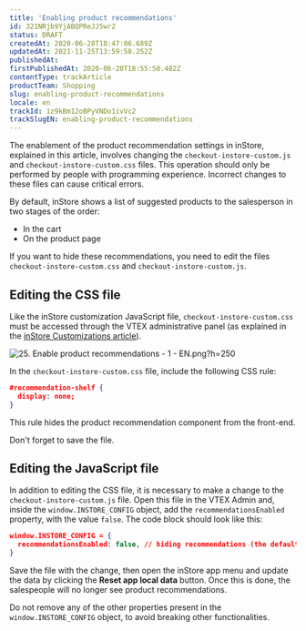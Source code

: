 ```yaml
---
title: 'Enabling product recommendations'
id: 321NRjb9YjABQPReJJ5wr2
status: DRAFT
createdAt: 2020-06-28T18:47:06.689Z
updatedAt: 2021-11-25T13:59:58.252Z
publishedAt: 
firstPublishedAt: 2020-06-28T18:55:50.482Z
contentType: trackArticle
productTeam: Shopping
slug: enabling-product-recommendations
locale: en
trackId: 1z9kBm12oBPyVNDo1ivVc2
trackSlugEN: enabling-product-recommendations
---
```


<div class="alert alert-danger">
The enablement of the product recommendation settings in inStore, explained in this article, involves changing the <code>checkout-instore-custom.js</code> and <code>checkout-instore-custom.css</code> files. This operation should only be performed by people with programming experience. Incorrect changes to these files can cause critical errors.
</div>

By default, inStore shows a list of suggested products to the salesperson in two stages of the order:
- In the cart
- On the product page

If you want to hide these recommendations, you need to edit the files `checkout-instore-custom.css` and `checkout-instore-custom.js`.

## Editing the CSS file

Like the inStore customization JavaScript file, `checkout-instore-custom.css` must be accessed through the VTEX administrative panel (as explained in the [inStore Customizations article](https://help.tex.com/tracks/instore-customizations--1z9kBm12oBPyVNDo1ivVc2/4mwdBrFsmE2EPE0FzgX28b)).

![25. Enable product recommendations - 1 - EN.png?h=250](//images.ctfassets.net/alneenqid6w5/tPaSFJCJ0k3mk1GJh14r0/339b836008564c70f192820041a9df62/25._Enable_product_recommendations_-_1_-_EN.png_h_250)

In the `checkout-instore-custom.css` file, include the following CSS rule:

```json
#recommendation-shelf {
  display: none;
}
```

This rule hides the product recommendation component from the front-end.

Don't forget to save the file.

## Editing the JavaScript file

In addition to editing the CSS file, it is necessary to make a change to the `checkout-instore-custom.js` file. Open this file in the VTEX Admin and, inside the `window.INSTORE_CONFIG` object, add the `recommendationsEnabled` property, with the value `false`. The code block should look like this:

```json
window.INSTORE_CONFIG = {
  recommendationsEnabled: false, // hiding recommendations (the default to display is true)
}
```

Save the file with the change, then open the inStore app menu and update the data by clicking the __Reset app local data__ button. Once this is done, the salespeople will no longer see product recommendations.

<div class="alert alert-danger">
Do not remove any of the other properties present in the <code>window.INSTORE_CONFIG</code> object, to avoid breaking other functionalities.
</div>
